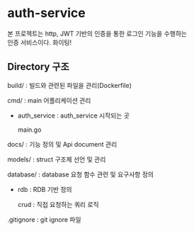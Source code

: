 # auth-service

 본 프로젝트는 http, JWT 기반의 인증을 통한 로그인 기능을 수행하는   
인증 서비스이다. 화이팅!  

## Directory 구조

build/ : 빌드와 관련된 파일을 관리(Dockerfile)

cmd/ : main 어플리케이션 관리

- auth_service : auth_service 시작되는 곳
    
    main.go

docs/ : 기능 정의 및 Api document 관리

models/ : struct 구조체 선언 및 관리

database/ : database 요청 함수 관련 및 요구사항 정의

- rdb : RDB 기반 정의

    crud : 직접 요청하는 쿼리 로직

.gitignore : git ignore 파일
